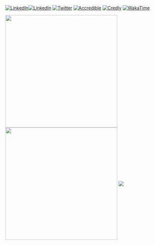 [![LinkedIn](https://img.shields.io/badge/github-black?style=for-the-badge&logo=github&labelColor=blue)](https://www.github.com/jorispoppe)[![LinkedIn](https://img.shields.io/badge/linkedin-black?style=for-the-badge&logo=linkedin&labelColor=blue)](https://www.linkedin.com/in/poppejoris/) [![Twitter](https://img.shields.io/badge/twitter-black?style=for-the-badge&logo=X&labelColor=blue&logoColor=white)](https://twitter.com/joris_poppe) [![Accredible](https://img.shields.io/badge/accredible-black?style=for-the-badge&logo=academia&labelColor=brightgreen)](https://www.credential.net/profile/jorispoppe/wallet) [![Credly](https://img.shields.io/badge/credly-black?style=for-the-badge&logo=credly&logoColor=white&labelColor=brightgreen)](https://www.credly.com/users/jorispoppe/badges) [![WakaTime](https://img.shields.io/badge/wakatime-black?style=for-the-badge&logo=wakatime&labelColor=orange)](https://wakatime.com/@jorispoppe)

<div>
  <img height="350" align="center" src="https://github-readme-stats.vercel.app/api?username=jorispoppe&show=reviews,discussions_started,discussions_answered,prs_merged,prs_merged_percentage&show_icons=true&theme=transparent" />
  <img height="350" align="center" src="https://github-readme-stats.vercel.app/api/top-langs/?username=jorispoppe&layout=donut-vertical&theme=transparent" />
  <img align="center" src="https://github-readme-streak-stats.herokuapp.com?user=jorispoppe&theme=transparent&card_width=815" />
</div>
